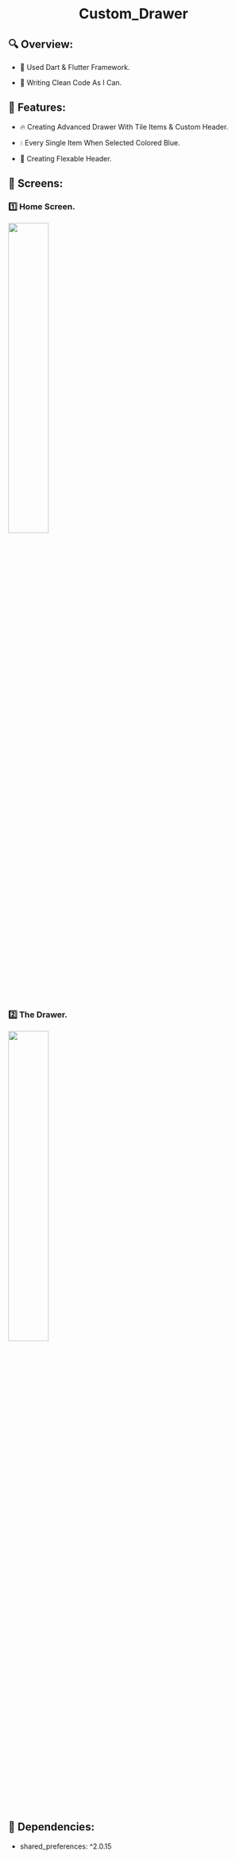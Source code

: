 <h1 align="center">Custom_Drawer</h3>

## 🔍 Overview:

- 🐥 Used Dart & Flutter Framework.

- 📝 Writing Clean Code As I Can.


## 🎯 Features:

- 🔥 Creating Advanced Drawer With Tile Items & Custom Header.

-	💧 Every Single Item When Selected Colored Blue.

-	🎉 Creating Flexable Header.


## 📱 Screens:

### 1️⃣ Home Screen.

<a href="#"><img width="40%" height="auto" src="https://lh3.googleusercontent.com/3gIV941AH7HSp5v1AcLzRd4PzK4zRyZUwrqSwhQ3Ed3xS_MWVlSh1XaLO1H0jyAq1xgF3DVhk3XLaHmqUhsyDa9HOmKCGphJC0jhjKCT-AyVnkikqCUlU3po5GsjQiDXhYmXsv6sngBFRxNWVAKnpIXzqUpIEkfuWnHbp3RXIs5X0mOKYKyRTHKQIaCarqFLZmo1kCgnJ-VtUZN1WkVbTs_IVptlZR6PAZPNr5y9LzK7Hzaz13X2s4sqmMO5_sN4PcGBtF6-_spzLlGLn_Y7DNJLh-Cyx18WUeKx9MZL3937ceDaK0QblPSZJCKxucRePQytvTaQ9k3M1okDRfPCkoahhUsh9OLbv57wmgoHL_4yXiaRmm0Eifxhh0UhlKv3OFkIyM7wTTh_T9Y-zgX27rGFFI1I7IXtCRTO_zPZ4YD2_uXxD4It0Gij6D2LbjivDatG1WDGpbvMLSuk2RhuQRy8PtLWb5japq3w8A3jZl-WxHqoyx79d3Cr-96tERYPvZka3hljFi-Sh1C-Yirh9GpOiEb6dQ-pVDb6nggqBVSZtSq87Pj66qqaqfLNV0WFXq_BO-bLpTsv8lbyEDTEylGPZaD3yqS5KQvalFdFdxSE2I1CvKlkwOQyNkXNwyrFXeuDV2xe6ZWI_wsNE6i83FbmP90VR4h3d-D9g5fQ4-PLa7uSmrVPYs8_FhqBKOp0bllHT1HOgYU3L_3QqfQljUADkjIA1zlr6HxcruGxe0eFKd_-Q81mDS0cV_XOIhu5fif71gG6KXs_c8N5kggy3S1TSshISyu4mPu30Xjgnll_iVfYJdjpxZ1kLDHS9jiIUiI=w362-h617-no?authuser=0" height="175px"/></a>

### 2️⃣ The Drawer.

<a href="#"><img width="40%" height="auto" src="https://lh3.googleusercontent.com/o2Hl53eOPkOlZhRr2MujIdK2ctnBAVDBph9yIF0MD34mSo3SVqtjydvms3VaSIz_Q8-Vmn7mfe9QUKYxVU0D4LtzRKU_UpU9efQkSDLpmXYAsh3HPEdm2wcv71zJwNLgxlKUoQ_V3GFPdMyrBAcuW2BGZY4TsMFfEU4gaSSwaYJUQLTo8GCfz9aOj_KlnrwLlVxmw7nkS2NRb6XAvL2P94nLGNhgB5_uMvp4U5LEiPnICriDSYqfHiLYjwt39yNWnex4sHbN2DAeeko59dsDBmv0MANeQrHj2u_VGzVq7rWcuMgoH5H-CwvA_lseY8b52nH5DgBzgg-iVyx6jEznJ_se_PUddrU6qd4rM4M_Tg0CMZAFB-I5Jz0vG2yK6MCiZhQxTf-5f_Th80a-3D1ALgShbTo5_UdD1nF7Rsto-CNEmTxaU4c0TZeS4366Teg04NQILD_1PMy5E9daECzE7DWcqe3HOzzrgHHLhRBU_Mk-b61DWnkPTI5wuwuqjv1Bu2jn--hspy5FFN348quWFr5oE74wIANwQep7PCfNBYi78iWEriYZ4la9D3Vhtp0LuHz-wghPCTDBFaNDNmhgsuUHzQ8VEI9pEs0WqrwqWlH_gPwhwhE2b-SDrqLge4DmmHMwIpzEoMtG0FUtlfJZoEsKReFM5KUyQR0JLWS29Y5QBdve8IDM6WTWvhKIiA-vFzgb7aRJKFO1uf3YhVa5-zZE9dtmqp1IeZDKq4x9aIRwQs3Grt1uFOTLu3SviAPaVE2VLTSDSYkoK8XGX0CnuzEWTtwkgqU3E-nDWsTGyCHivP-ZBJxxYWaJ_CvFYtaXpCE=w362-h617-no?authuser=0" height="175px"/></a>



## 🔧 Dependencies:

-  shared_preferences: ^2.0.15
